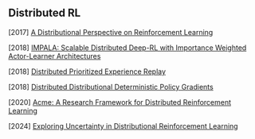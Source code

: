 ## Distributed RL

[2017] [A Distributional Perspective on Reinforcement Learning](https://arxiv.org/abs/1707.06887)

[2018] [IMPALA: Scalable Distributed Deep-RL with Importance Weighted Actor-Learner Architectures](https://arxiv.org/abs/1802.01561)

[2018] [Distributed Prioritized Experience Replay](https://arxiv.org/abs/1803.00933)

[2018] [Distributed Distributional Deterministic Policy Gradients](https://arxiv.org/abs/1804.08617)

[2020] [Acme: A Research Framework for Distributed Reinforcement Learning](https://arxiv.org/abs/2006.00979)

[2024] [Exploring Uncertainty in Distributional Reinforcement Learning](https://rlj.cs.umass.edu/2024/papers/RLJ_RLC_2024_122.pdf)